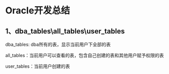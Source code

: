 # Oracle开发总结

## 1、dba_tables\all_tables\user_tables

dba_tables: dba所有的表，显示当前用户下全部的表

all_tables：当前用户可以查看的表，包含自己创建的表和其他用户赋予权限的表

user_tables：当前用户创建的表

